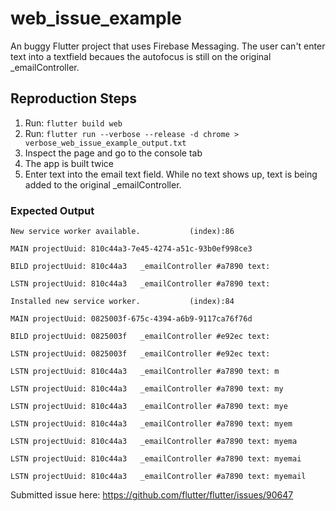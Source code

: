 # web_issue_example

An buggy Flutter project that uses Firebase Messaging. The user can't enter text into a textfield becaues the autofocus is still on the original _emailController.

## Reproduction Steps

1. Run: `flutter build web`
2. Run: `flutter run --verbose --release -d chrome > verbose_web_issue_example_output.txt`
3. Inspect the page and go to the console tab
4. The app is built twice
5. Enter text into the email text field. While no text shows up, text is being added to the original _emailController.

### Expected Output
```
New service worker available.			(index):86 

MAIN projectUuid: 810c44a3-7e45-4274-a51c-93b0ef998ce3

BILD projectUuid: 810c44a3   _emailController #a7890 text: 

LSTN projectUuid: 810c44a3   _emailController #a7890 text: 

Installed new service worker.			(index):84 

MAIN projectUuid: 0825003f-675c-4394-a6b9-9117ca76f76d

BILD projectUuid: 0825003f   _emailController #e92ec text: 

LSTN projectUuid: 0825003f   _emailController #e92ec text: 

LSTN projectUuid: 810c44a3   _emailController #a7890 text: m

LSTN projectUuid: 810c44a3   _emailController #a7890 text: my

LSTN projectUuid: 810c44a3   _emailController #a7890 text: mye

LSTN projectUuid: 810c44a3   _emailController #a7890 text: myem

LSTN projectUuid: 810c44a3   _emailController #a7890 text: myema

LSTN projectUuid: 810c44a3   _emailController #a7890 text: myemai

LSTN projectUuid: 810c44a3   _emailController #a7890 text: myemail
```

Submitted issue here: https://github.com/flutter/flutter/issues/90647
